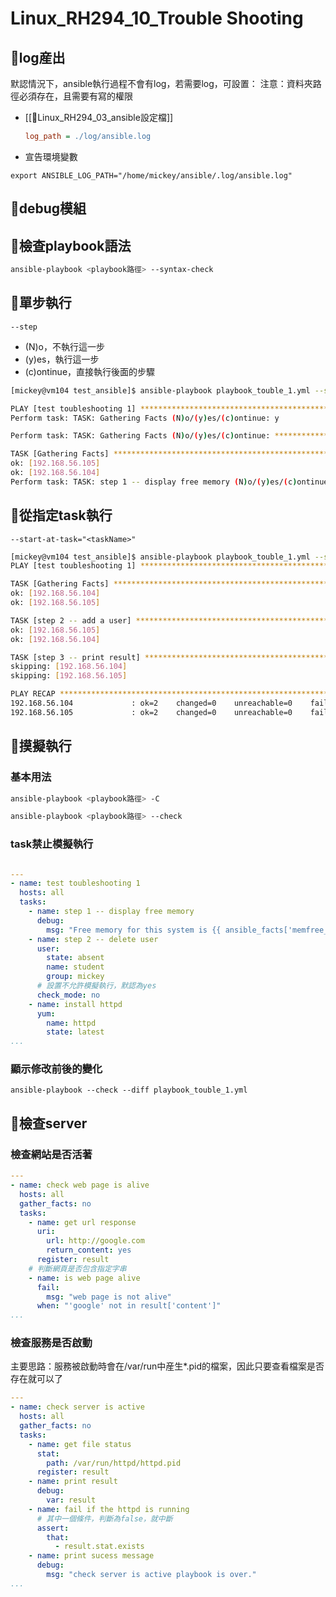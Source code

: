 # Linux_RH294_10_Trouble Shooting
## 🐧log産出
默認情況下，ansible執行過程不會有log，若需要log，可設置：
注意：資料夾路徑必須存在，且需要有寫的權限
- [[🐧Linux_RH294_03_ansible設定檔]]
	```ini
	log_path = ./log/ansible.log
	```
- 宣告環境變數
```
export ANSIBLE_LOG_PATH="/home/mickey/ansible/.log/ansible.log"
```

## 🐧debug模組

## 🐧檢查playbook語法
```bash
ansible-playbook <playbook路徑> --syntax-check
```

## 🐧單步執行
`--step`
- (N)o，不執行這一步
- (y)es，執行這一步
- (c)ontinue，直接執行後面的步驟
```bash
[mickey@vm104 test_ansible]$ ansible-playbook playbook_touble_1.yml --step

PLAY [test toubleshooting 1] ***************************************************************************
Perform task: TASK: Gathering Facts (N)o/(y)es/(c)ontinue: y

Perform task: TASK: Gathering Facts (N)o/(y)es/(c)ontinue: *********************************************

TASK [Gathering Facts] *********************************************************************************
ok: [192.168.56.105]
ok: [192.168.56.104]
Perform task: TASK: step 1 -- display free memory (N)o/(y)es/(c)ontinue:
```

## 🐧從指定task執行
`--start-at-task="<taskName>"`
```bash
[mickey@vm104 test_ansible]$ ansible-playbook playbook_touble_1.yml --start-at-task="step 2 -- add a user"
PLAY [test toubleshooting 1] *********************************************************************************

TASK [Gathering Facts] *********************************************************************************
ok: [192.168.56.104]
ok: [192.168.56.105]

TASK [step 2 -- add a user] *********************************************************************************
ok: [192.168.56.105]
ok: [192.168.56.104]

TASK [step 3 -- print result] *********************************************************************************
skipping: [192.168.56.104]
skipping: [192.168.56.105]

PLAY RECAP *********************************************************************************
192.168.56.104             : ok=2    changed=0    unreachable=0    failed=0    skipped=1    rescued=0    ignored=0  
192.168.56.105             : ok=2    changed=0    unreachable=0    failed=0    skipped=1    rescued=0    ignored=0  
```

## 🐧摸擬執行
### 基本用法
```bash
ansible-playbook <playbook路徑> -C
```
```bash
ansible-playbook <playbook路徑> --check
```

### task禁止模擬執行
```yaml

---
- name: test toubleshooting 1
  hosts: all
  tasks:
    - name: step 1 -- display free memory
      debug:
        msg: "Free memory for this system is {{ ansible_facts['memfree_mb'] }}"
    - name: step 2 -- delete user
      user:
        state: absent
        name: student
        group: mickey
      # 設置不允許模擬執行，默認為yes
      check_mode: no
    - name: install httpd
      yum:
        name: httpd
        state: latest
...
```

### 顯示修改前後的變化
```
ansible-playbook --check --diff playbook_touble_1.yml
```

## 🐧檢查server
### 檢查網站是否活著
```yaml
---
- name: check web page is alive
  hosts: all
  gather_facts: no
  tasks:
    - name: get url response
      uri:
        url: http://google.com
        return_content: yes
      register: result
	# 判斷網頁是否包含指定字串
    - name: is web page alive
      fail:
        msg: "web page is not alive"
      when: "'google' not in result['content']"
...
```

### 檢查服務是否啟動
主要思路：服務被啟動時會在/var/run中産生*.pid的檔案，因此只要查看檔案是否存在就可以了
```yaml
---
- name: check server is active
  hosts: all
  gather_facts: no
  tasks:
    - name: get file status
      stat:
        path: /var/run/httpd/httpd.pid
      register: result
    - name: print result
      debug:
        var: result
    - name: fail if the httpd is running
      # 其中一個條件，判斷為false，就中斷
      assert:
        that:
          - result.stat.exists
    - name: print sucess message
      debug:
        msg: "check server is active playbook is over."
...
```

